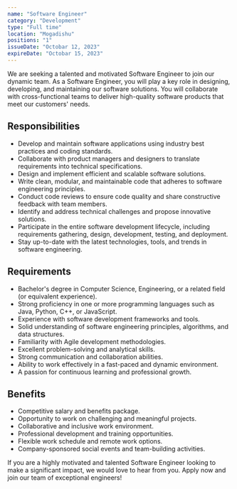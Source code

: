 ```yaml
---
name: "Software Engineer"
category: "Development"
type: "Full time"
location: "Mogadishu"
positions: "1"
issueDate: "Octobar 12, 2023"
expireDate: "Octobar 15, 2023"
---
```


We are seeking a talented and motivated Software Engineer to join our dynamic team. As a Software Engineer, you will play a key role in designing, developing, and maintaining our software solutions. You will collaborate with cross-functional teams to deliver high-quality software products that meet our customers' needs.

## Responsibilities

- Develop and maintain software applications using industry best practices and coding standards.
- Collaborate with product managers and designers to translate requirements into technical specifications.
- Design and implement efficient and scalable software solutions.
- Write clean, modular, and maintainable code that adheres to software engineering principles.
- Conduct code reviews to ensure code quality and share constructive feedback with team members.
- Identify and address technical challenges and propose innovative solutions.
- Participate in the entire software development lifecycle, including requirements gathering, design, development, testing, and deployment.
- Stay up-to-date with the latest technologies, tools, and trends in software engineering.

## Requirements

- Bachelor's degree in Computer Science, Engineering, or a related field (or equivalent experience).
- Strong proficiency in one or more programming languages such as Java, Python, C++, or JavaScript.
- Experience with software development frameworks and tools.
- Solid understanding of software engineering principles, algorithms, and data structures.
- Familiarity with Agile development methodologies.
- Excellent problem-solving and analytical skills.
- Strong communication and collaboration abilities.
- Ability to work effectively in a fast-paced and dynamic environment.
- A passion for continuous learning and professional growth.

## Benefits

- Competitive salary and benefits package.
- Opportunity to work on challenging and meaningful projects.
- Collaborative and inclusive work environment.
- Professional development and training opportunities.
- Flexible work schedule and remote work options.
- Company-sponsored social events and team-building activities.

If you are a highly motivated and talented Software Engineer looking to make a significant impact, we would love to hear from you. Apply now and join our team of exceptional engineers!
